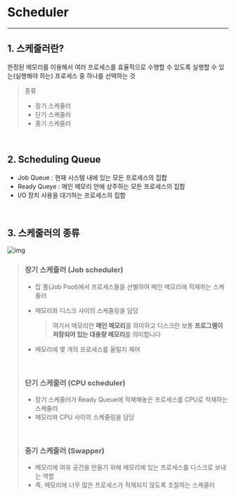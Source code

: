# Scheduler

---

## 1. 스케줄러란?

한정된 메모리를 이용해서 여러 프로세스를 효율적으로 수행할 수 있도록 실행할 수 있는(실행해야 하는) 프로세스 중 하나를 선택하는 것

> 종류
>
> - 장기 스케줄러
> - 단기 스케줄러
> - 중기 스케줄러

<br>

## 2. Scheduling Queue

- Job Queue : 현재 시스템 내에 있는 모든 프로세스의 집합
- Ready Queye : 메인 메모리 안에 상주하는 모든 프로세스의 집합
- I/O 장치 사용을 대기하는 프로세스의 집합

<br>

## 3. 스케줄러의 종류

![img](https://blog.kakaocdn.net/dn/dx93lz/btqD4yMy23U/3d1x1IKnGEaV5WCBpbTmBK/img.png)

> ### 장기 스케줄러 (Job scheduler)
>
> - 잡 풀(Job Pool)에서 프로세스들을 선별하여 메인 메모리에 적재하는 스케줄러
>
> - 메모리와 디스크 사이의 스케줄링을 담당
>
>   > 여기서 메모리란 **메인 메모리**를 의미하고 디스크란 보통 **프로그램이 저장되어 있는 대용량 메모리**를 의미합니다
>
> - 메모리에 몇 개의 프로세스를 올릴지 제어
>
> <br>
>
> ### 단기 스케줄러 (CPU scheduler)
>
> - 장기 스케줄러가 Ready Queue에 적재해놓은 프로세스를 CPU로 적재하는 스케줄러
> - 메모리와 CPU 사이의 스케줄링을 담당
>
> <br>
>
> ### 중기 스케줄러 (Swapper)
>
> - 메모리에 여유 공간을 만들기 위해 메모리에 있는 프로세스를 디스크로 보내는 역할
> - 즉, 메모리에 너무 많은 프로세스가 적재되지 않도록 조절하는 스케줄러
